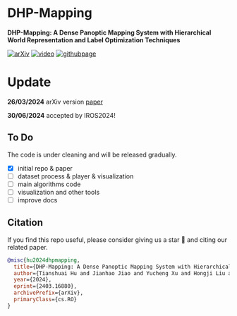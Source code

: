 <!--
 * @Author: thuaj@connect.ust.hk
 * @Date: 2024-03-26 14:51:11
 * @LastEditTime: 2024-03-26 15:33:27
 * @Description: 
 * Copyright (c) 2024 by thuaj@connect.ust.hk, All Rights Reserved. 
-->
# DHP-Mapping
**DHP-Mapping: A Dense Panoptic Mapping System with Hierarchical World Representation and Label Optimization Techniques**

[![arXiv](https://img.shields.io/badge/arXiv-2403.16880-b31b1b?logo=arxiv&logoColor=white)](https://arxiv.org/abs/2403.16880) 
[![video](https://img.shields.io/badge/video-YouTube-FF0000?logo=youtube&logoColor=white)](https://youtu.be/F1NCSWK26I8)
[![githubpage](https://img.shields.io/badge/Website-DHPMapping-blue)](https://hutslib.github.io/DHP-Mapping/)

# Update
**26/03/2024** arXiv version [paper](https://arxiv.org/abs/2403.16880)

**30/06/2024** accepted by IROS2024!

## To Do

The code is under cleaning and will be released gradually.

- [x] initial repo & paper
- [ ] dataset process & player & visualization
- [ ] main algorithms code
- [ ] visualization and other tools
- [ ] improve docs 

## Citation

If you find this repo useful, please consider giving us a star 🌟 and citing our related paper.

```bibtex
@misc{hu2024dhpmapping,
  title={DHP-Mapping: A Dense Panoptic Mapping System with Hierarchical World Representation and Label Optimization Techniques},
  author={Tianshuai Hu and Jianhao Jiao and Yucheng Xu and Hongji Liu and Sheng Wang and Ming Liu},
  year={2024},
  eprint={2403.16880},
  archivePrefix={arXiv},
  primaryClass={cs.RO}
}

```
